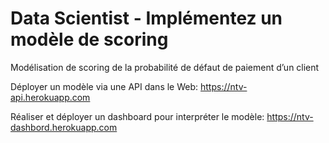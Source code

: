 # Data Scientist - Implémentez un modèle de scoring
Modélisation de scoring de la probabilité de défaut de paiement d’un client

Déployer un modèle via une API dans le Web: https://ntv-api.herokuapp.com

Réaliser et déployer un dashboard pour interpréter le modèle: https://ntv-dashbord.herokuapp.com
